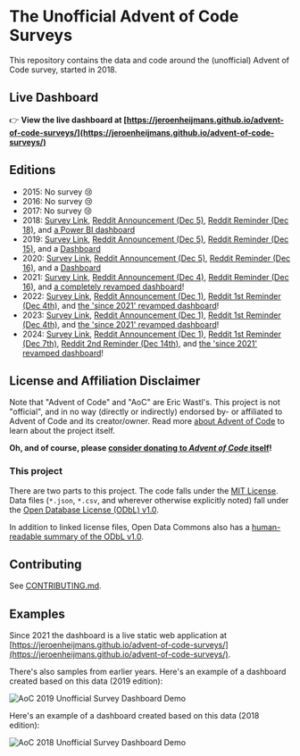 # The Unofficial Advent of Code Surveys

This repository contains the data and code around the (unofficial) Advent of Code survey, started in 2018.

## Live Dashboard

👉 **View the live dashboard at [https://jeroenheijmans.github.io/advent-of-code-surveys/](https://jeroenheijmans.github.io/advent-of-code-surveys/)**

## Editions

- 2015: No survey 😢
- 2016: No survey 😢
- 2017: No survey 😢
- 2018: [Survey Link](https://goo.gl/forms/9c8EvwY470vmIcO92), [Reddit Announcement (Dec 5)](https://www.reddit.com/r/adventofcode/comments/a3fknt/unofficial_aoc_2018_participant_survey/), [Reddit Reminder (Dec 18)](https://www.reddit.com/r/adventofcode/comments/a7abpp/reminder_unofficial_advent_of_code_survey_closes/), and [a Power BI dashboard](https://app.powerbi.com/view?r=eyJrIjoiYzRhODNlMWEtMWU4YS00MmE2LWIwNmMtYjg0MzMxMzlhMjEyIiwidCI6IjQwOTEzYjA4LTQyZTYtNGMxOS05Y2FiLTRmOWZlM2U0YzJmZCIsImMiOjl9)
- 2019: [Survey Link](https://forms.gle/bzGHWpBEHFgREqj18), [Reddit Announcement (Dec 5)](https://www.reddit.com/r/adventofcode/comments/e6m6tj/unofficial_aoc_2019_participant_survey/), [Reddit Reminder (Dec 15)](https://www.reddit.com/r/adventofcode/comments/eb0nfx/reminder_unofficial_advent_of_code_survey_2019/), and a [Dashboard](https://app.powerbi.com/view?r=eyJrIjoiMzk1YjhmNTUtYWQ3Ny00MDE5LWE3ZDgtYzA5NTRjMGVhMWJhIiwidCI6IjQwOTEzYjA4LTQyZTYtNGMxOS05Y2FiLTRmOWZlM2U0YzJmZCIsImMiOjl9)
- 2020: [Survey Link](https://forms.gle/k8MrYd6LVV7Sigpp6), [Reddit Announcement (Dec 5)](https://www.reddit.com/r/adventofcode/comments/k76nux/unofficial_aoc_2020_participant_survey/), [Reddit Reminder (Dec 16)](https://www.reddit.com/r/adventofcode/comments/kek9sg/reminder_unofficial_advent_of_code_survey_2020/), and a [Dashboard](https://app.powerbi.com/view?r=eyJrIjoiZTQ3OTlmNDgtYmZlMS00ZTJmLTkwYTgtMWQyMTkxNWI5NGM1IiwidCI6IjQwOTEzYjA4LTQyZTYtNGMxOS05Y2FiLTRmOWZlM2U0YzJmZCIsImMiOjl9)
- 2021: [Survey Link](https://forms.gle/pucYXedo1JYmWe8PA), [Reddit Announcement (Dec 4)](https://www.reddit.com/r/adventofcode/comments/r8xopu/unofficial_aoc_2021_participant_survey/), [Reddit Reminder (Dec 16)](https://www.reddit.com/r/adventofcode/comments/rhy5f4/reminder_unofficial_advent_of_code_survey_2021/), and [a completely revamped dashboard](https://jeroenheijmans.github.io/advent-of-code-surveys/)!
- 2022: [Survey Link](https://forms.gle/sjNJExW9kRB14dFZ8), [Reddit Announcement (Dec 1)](https://www.reddit.com/r/adventofcode/comments/z9eoer/unofficial_aoc_2022_participant_survey/), [Reddit 1st Reminder (Dec 4th)](https://www.reddit.com/r/adventofcode/comments/zcbziv/reminder_1_unofficial_aoc_survey_2022_closes_dec/), and [the 'since 2021' revamped dashboard](https://jeroenheijmans.github.io/advent-of-code-surveys/)!
- 2023: [Survey Link](https://forms.gle/EcjgivgkdupD9mwj8), [Reddit Announcement (Dec 1)](https://www.reddit.com/r/adventofcode/comments/18836a5/unofficial_aoc_2023_participant_survey/), [Reddit 1st Reminder (Dec 4th)](https://www.reddit.com/r/adventofcode/comments/189tkt8/reminder_1_unofficial_aoc_survey_2023_closes_dec/), and [the 'since 2021' revamped dashboard](https://jeroenheijmans.github.io/advent-of-code-surveys/)!
- 2024: [Survey Link](https://forms.gle/iX1mkrt17c6ZxS4t7), [Reddit Announcement (Dec 1)](https://www.reddit.com/r/adventofcode/comments/1h3q33o/unofficial_aoc_2024_participant_survey/), [Reddit 1st Reminder (Dec 7th)](https://www.reddit.com/r/adventofcode/comments/1h8vo21/reminder_1_unofficial_aoc_survey_2024_closes_dec/), [Reddit 2nd Reminder (Dec 14th)](https://www.reddit.com/r/adventofcode/comments/1hf0q6h/2024_advent_of_code_survey_reminder_2_closes_dec/), and [the 'since 2021' revamped dashboard](https://jeroenheijmans.github.io/advent-of-code-surveys/)!

## License and Affiliation Disclaimer

Note that "Advent of Code" and "AoC" are Eric Wastl's.
This project is not "official", and in no way (directly or indirectly) endorsed by- or affiliated to Advent of Code and its creator/owner.
Read more [about Advent of Code](https://adventofcode.com/2020/about) to learn about the project itself.

**Oh, and of course, please [consider donating to _Advent of Code_ itself](https://adventofcode.com/2020/support)!**

### This project

There are two parts to this project.
The code falls under the [MIT License](LICENSE_MIT.txt).
Data files (`*.json`, `*.csv`, and wherever otherwise explicitly noted) fall under the [Open Database License (ODbL) v1.0](LICENSE_ODBL.txt).

In addition to linked license files, Open Data Commons also has a [human-readable summary of the ODbL v1.0](https://opendatacommons.org/licenses/odbl/summary/index.html).

## Contributing

See [CONTRIBUTING.md](CONTRIBUTING.md).

## Examples

Since 2021 the dashboard is a live static web application at [https://jeroenheijmans.github.io/advent-of-code-surveys/](https://jeroenheijmans.github.io/advent-of-code-surveys/).

There's also samples from earlier years.
Here's an example of a dashboard created based on this data (2019 edition):

![AoC 2019 Unofficial Survey Dashboard Demo](2019/aoc-2019-unofficial-survey-demo.gif)

Here's an example of a dashboard created based on this data (2018 edition):

![AoC 2018 Unofficial Survey Dashboard Demo](2018/aoc-2018-unofficial-survey-demo.gif)
